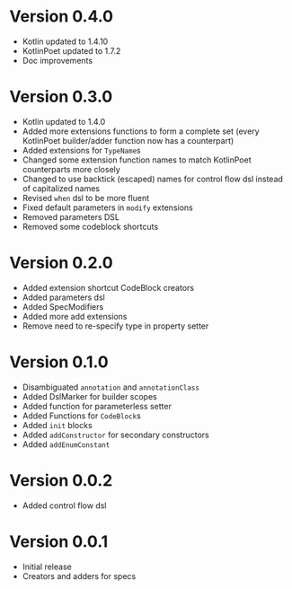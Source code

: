 # Version 0.4.0

- Kotlin updated to 1.4.10
- KotlinPoet updated to 1.7.2
- Doc improvements

# Version 0.3.0

- Kotlin updated to 1.4.0
- Added more extensions functions to form a complete set (every KotlinPoet builder/adder function now has a counterpart)
- Added extensions for `TypeName`s
- Changed some extension function names to match KotlinPoet counterparts more closely
- Changed to use backtick (escaped) names for control flow dsl instead of capitalized names
- Revised `when` dsl to be more fluent
- Fixed default parameters in `modify` extensions
- Removed parameters DSL
- Removed some codeblock shortcuts

# Version 0.2.0

- Added extension shortcut CodeBlock creators
- Added parameters dsl
- Added SpecModifiers
- Added more add extensions
- Remove need to re-specify type in property setter

# Version 0.1.0

- Disambiguated `annotation` and `annotationClass`
- Added DslMarker for builder scopes
- Added function for parameterless setter
- Added Functions for `CodeBlock`s
- Added `init` blocks
- Added `addConstructor` for secondary constructors
- Added `addEnumConstant`

# Version 0.0.2

- Added control flow dsl

# Version 0.0.1

- Initial release
- Creators and adders for specs
